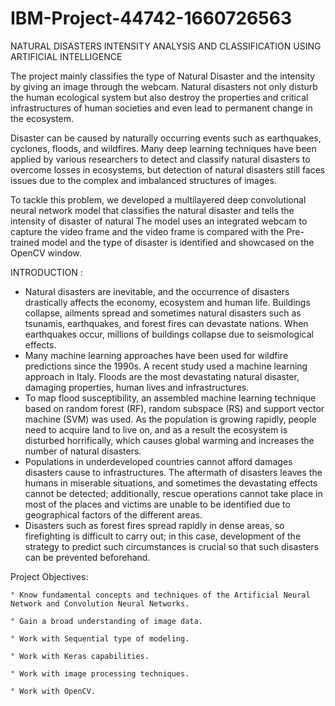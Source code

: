 # IBM-Project-44742-1660726563


NATURAL DISASTERS INTENSITY ANALYSIS AND CLASSIFICATION USING ARTIFICIAL INTELLIGENCE 

The project mainly classifies the type of Natural Disaster and the intensity by giving an image through the webcam. Natural disasters not only disturb the human ecological system but also destroy the properties and critical infrastructures of human societies and even lead to permanent change in the ecosystem.

Disaster can be caused by naturally occurring events such as earthquakes, cyclones, floods, and wildfires. Many deep learning techniques have been applied by various researchers to detect and classify natural disasters to overcome losses in ecosystems, but detection of natural disasters still faces issues due to the complex and imbalanced structures of images.

To tackle this problem, we developed a multilayered deep convolutional neural network model that classifies the natural disaster and tells the intensity of disaster of natural The model uses an integrated webcam to capture the video frame and the video frame is compared with the Pre-trained model and the type of disaster is identified and showcased on the OpenCV window.


INTRODUCTION :
* Natural disasters are inevitable, and the occurrence of disasters drastically affects the economy, ecosystem and human life. Buildings collapse, ailments spread and sometimes natural disasters such as tsunamis, earthquakes, and forest fires can devastate nations. When earthquakes occur, millions of buildings collapse due to seismological effects.
* Many machine learning approaches have been used for wildfire predictions since the 1990s. A recent study used a machine learning approach in Italy. Floods are the most devastating natural disaster, damaging properties, human lives and infrastructures.
* To map flood susceptibility, an assembled machine learning technique based on random forest (RF), random subspace (RS) and support vector machine (SVM) was used. As the population is growing rapidly, people need to acquire land to live on, and as a result the ecosystem is disturbed horrifically, which causes global warming and increases the number of natural disasters.
* Populations in underdeveloped countries cannot afford damages disasters cause to infrastructures. The aftermath of disasters leaves the humans in miserable situations, and sometimes the devastating effects cannot be detected; additionally, rescue operations cannot take place in most of the places and victims are unable to be identified due to geographical factors of the different areas.
* Disasters such as forest fires spread rapidly in dense areas, so firefighting is difficult to carry out; in this case, development of the strategy to predict such circumstances is crucial so that such disasters can be prevented beforehand.

 Project Objectives:

    ° Know fundamental concepts and techniques of the Artificial Neural Network and Convolution Neural Networks. 
   
    ° Gain a broad understanding of image data.
    
    ° Work with Sequential type of modeling.
    
    ° Work with Keras capabilities.
    
    ° Work with image processing techniques.
    
    ° Work with OpenCV.
